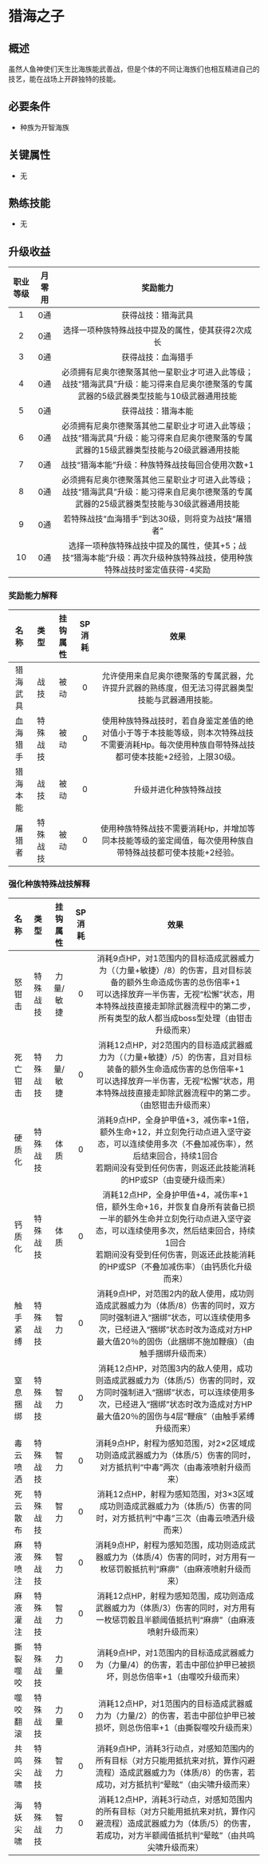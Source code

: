 # 猎海之子

## 概述

虽然人鱼神使们天生比海族能武善战，但是个体的不同让海族们也相互精进自己的技艺，能在战场上开辟独特的技能。

## 必要条件

* 种族为开智海族

## 关键属性

* 无

## 熟练技能
 
* 无

## 升级收益

职业等级|月零用|奖励能力
:--:|:--:|:--:
1|0通|获得战技：猎海武具
2|0通|选择一项种族特殊战技中提及的属性，使其获得2次成长
3|0通|获得战技：血海猎手
4|0通|必须拥有尼奥尔德聚落其他一星职业才可进入此等级；战技“猎海武具”升级：能习得来自尼奥尔德聚落的专属武器的5级武器类型技能与10级武器通用技能
5|0通|获得战技：猎海本能
6|0通|必须拥有尼奥尔德聚落其他二星职业才可进入此等级；战技“猎海武具”升级：能习得来自尼奥尔德聚落的专属武器的15级武器类型技能与20级武器通用技能
7|0通|战技“猎海本能”升级：种族特殊战技每回合使用次数+1
8|0通|必须拥有尼奥尔德聚落其他三星职业才可进入此等级；战技“猎海武具”升级：能习得来自尼奥尔德聚落的专属武器的25级武器类型技能与30级武器通用技能
9|0通|若特殊战技“血海猎手”到达30级，则将变为战技“屠猎者”
10|0通|选择一项种族特殊战技中提及的属性，使其+5；战技“猎海本能”升级：再次升级种族特殊战技，使用种族特殊战技时鉴定值获得-4奖励

### 奖励能力解释

名称|类型|挂钩属性|SP消耗|效果
:--:|:--:|:--:|:--:|:--:
猎海武具|战技|被动|0|允许使用来自尼奥尔德聚落的专属武器，允许提升武器的熟练度，但无法习得武器类型技能与武器通用技能。
血海猎手|特殊战技|被动|0|使用种族特殊战技时，若自身鉴定差值的绝对值小于等于本技能等级，则本次特殊战技不需要消耗Hp。每次使用种族自带特殊战技都可使本技能+2经验，上限30级。
猎海本能|战技|被动|0|升级并进化种族特殊战技
屠猎者|特殊战技|被动|0|使用种族特殊战技不需要消耗Hp，并增加等同本技能等级的鉴定阈值，每次使用种族自带特殊战技都可使本技能+2经验。

### 强化种族特殊战技解释

名称|类型|挂钩属性|SP消耗|效果
:--:|:--:|:--:|:--:|:--:
怒钳击|特殊战技|力量/敏捷|0|消耗9点HP，对1范围内的目标造成武器威力为（（力量+敏捷）/8）的伤害，且对目标装备的额外生命造成伤害的总伤倍率+1<br>可以选择放弃一半伤害，无视“松懈”状态，用本特殊战技直接走卸除武器流程中的第二步，所有类型的敌人都当成boss型处理（由钳击升级而来）
死亡钳击|特殊战技|力量/敏捷|0|消耗12点HP，对2范围内的目标造成武器威力为（（力量+敏捷）/5）的伤害，且对目标装备的额外生命造成伤害的总伤倍率+1<br>可以选择放弃一半伤害，无视“松懈”状态，用本特殊战技直接走卸除武器流程中的第二步。（由怒钳击升级而来）
硬质化|特殊战技|体质|0|消耗9点HP，全身护甲值+3，减伤率+1倍，额外生命+12，并立刻免行动点进入坚守姿态，可以连续使用多次（不叠加减伤率），然后结束回合，持续1回合<br>若期间没有受到任何伤害，则返还此技能消耗的HP或SP（由变硬升级而来）
钙质化|特殊战技|体质|0|消耗12点HP，全身护甲值+4，减伤率+1倍，额外生命+16，并恢复自身所有装备已损一半的额外生命并立刻免行动点进入坚守姿态，可以连续使用多次，然后结束回合，持续1回合<br>若期间没有受到任何伤害，则返还此技能消耗的HP或SP（不叠加减伤率）（由钙质化升级而来）
触手紧缚|特殊战技|智力|0|消耗9点HP，对范围2内的敌人使用，成功则造成武器威力为（体质/8）伤害的同时，双方同时强制进入“捆绑”状态，可以连续使用多次，已经进入“捆绑”状态时改为造成对方HP最大值20％的固伤（此捆绑不施加鞭痕）（由触手捆绑升级而来）
窒息捆绑|特殊战技|智力|0|消耗12点HP，对范围3内的敌人使用，成功则造成武器威力为（体质/5）伤害的同时，双方同时强制进入“捆绑”状态，可以连续使用多次，已经进入“捆绑”状态时改为造成对方HP最大值20％的固伤与4层“鞭痕”（由触手紧缚升级而来）
毒云喷洒|特殊战技|智力|0|消耗9点HP，射程为感知范围，对2×2区域成功则造成武器威力为（体质/5）伤害的同时，对方抵抗判“中毒”两次（由毒液喷射升级而来）
死云散布|特殊战技|智力|0|消耗12点HP，射程为感知范围，对3×3区域成功则造成武器威力为（体质/5）伤害的同时，对方抵抗判“中毒”三次（由毒云喷洒升级而来）
麻液喷注|特殊战技|智力|0|消耗9点HP，射程为感知范围，成功则造成武器威力为（体质/4）伤害的同时，对方用有一枚惩罚骰抵抗判“麻痹”（由麻液喷射升级而来）
麻液灌注|特殊战技|智力|0|消耗12点HP，射程为感知范围，成功则造成武器威力为（体质/3）伤害的同时，对方用有一枚惩罚骰且半额阈值抵抗判“麻痹”（由麻液喷射升级而来）
撕裂噬咬|特殊战技|力量|0|消耗9点HP，对1范围内的目标造成武器威力为（力量/4）的伤害，若击中部位护甲已被损坏，则总伤倍率+1（由噬咬升级而来）
噬咬翻滚|特殊战技|力量|0|消耗12点HP，对1范围内的目标造成武器威力为（力量/2）的伤害，若击中部位护甲已被损坏，则总伤倍率+1（由撕裂噬咬升级而来）
共鸣尖啸|特殊战技|智力|0|消耗9点HP，消耗3行动点，对感知范围内的所有目标（对方只能用抵抗来对抗，算作闪避流程）造成武器威力为（体质/8）的伤害，若成功，对方抵抗判“晕眩”（由尖啸升级而来）
海妖尖啸|特殊战技|智力|0|消耗12点HP，消耗3行动点，对感知范围内的所有目标（对方只能用抵抗来对抗，算作闪避流程）造成武器威力为（体质/5）的伤害，若成功，对方半额阈值抵抗判“晕眩”（由共鸣尖啸升级而来）